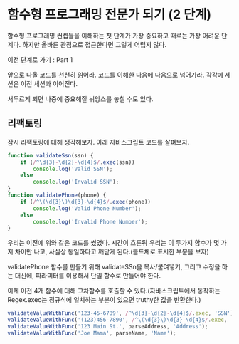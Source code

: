 # 함수형 프로그래밍 전문가 되기 (2 단계)

함수형 프로그래밍 컨셉들을 이해하는 첫 단계가 가장 중요하고 때로는 가장 어려운 단계다.
하지만 올바른 관점으로 접근한다면 그렇게 어렵지 않다.

이전 단계로 가기 : Part 1

앞으로 나올 코드를 천천히 읽어라. 코드를 이해한 다음에 다음으로 넘어가라. 각각에 세션은 이전 세션과 이어진다.

서두르게 되면 나중에 중요해질 뉘앙스를 놓칠 수도 있다.

## 리팩토링

잠시 리팩토링에 대해 생각해보자. 아래 자바스크립트 코드를 살펴보자.


```js
function validateSsn(ssn) {
    if (/^\d{3}-\d{2}-\d{4}$/.exec(ssn))
        console.log('Valid SSN');
    else
        console.log('Invalid SSN');
}
function validatePhone(phone) {
    if (/^\(\d{3}\)\d{3}-\d{4}$/.exec(phone))
        console.log('Valid Phone Number');
    else
        console.log('Invalid Phone Number');
}
```

우리는 이전에 위와 같은 코드를 썼었다. 시간이 흐른뒤 우리는 이 두가지 함수가 몇 가지 차이만 나고, 사실상 동일하다고 깨닫게 된다.(볼드체로 표시한 부분을 보자)

validatePhone 함수를 만들기 위해 validateSSn을 복사/붙여넣기, 그리고 수정을 하는 대신에, 파라미터를 이용해서 단일 함수로 만들어야 한다.



이제 이전 4개 함수에 대해 고차함수를 호출할 수 있다.(자바스크립트에서 동작하는 Regex.exec는 정규식에 일치하는 부분이 있으면 truthy한 값을 반환한다.) 

```js
validateValueWithFunc('123-45-6789', /^\d{3}-\d{2}-\d{4}$/.exec, 'SSN');
validateValueWithFunc('(123)456-7890', /^\(\d{3}\)\d{3}-\d{4}$/.exec, 'Phone');
validateValueWithFunc('123 Main St.', parseAddress, 'Address');
validateValueWithFunc('Joe Mama', parseName, 'Name');
```
